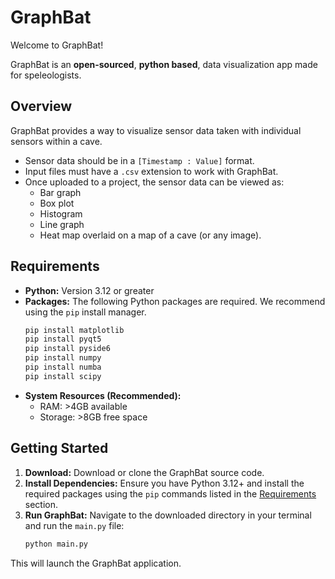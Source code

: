 # GraphBat

Welcome to GraphBat!

GraphBat is an **open-sourced**, **python based**, data visualization app made for speleologists.

## Overview

GraphBat provides a way to visualize sensor data taken with individual sensors within a cave.

* Sensor data should be in a `[Timestamp : Value]` format.
* Input files must have a `.csv` extension to work with GraphBat.
* Once uploaded to a project, the sensor data can be viewed as:
    * Bar graph
    * Box plot
    * Histogram
    * Line graph
    * Heat map overlaid on a map of a cave (or any image).

## Requirements

* **Python:** Version 3.12 or greater
* **Packages:** The following Python packages are required. We recommend using the `pip` install manager.
    ```bash
    pip install matplotlib
    pip install pyqt5
    pip install pyside6
    pip install numpy
    pip install numba
    pip install scipy
    ```
* **System Resources (Recommended):**
    * RAM: >4GB available
    * Storage: >8GB free space

## Getting Started

1.  **Download:** Download or clone the GraphBat source code.
2.  **Install Dependencies:** Ensure you have Python 3.12+ and install the required packages using the `pip` commands listed in the [Requirements](#requirements) section.
3.  **Run GraphBat:** Navigate to the downloaded directory in your terminal and run the `main.py` file:
    ```bash
    python main.py
    ```

This will launch the GraphBat application.
